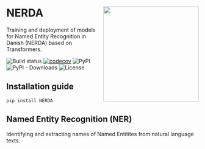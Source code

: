 # NERDA <img src="https://raw.githubusercontent.com/ebanalyse/NERDA/main/logo.png" align="right" height=250/>
Training and deployment of models for Named Entity Recognition in Danish (NERDA) based on Transformers.

![Build status](https://github.com/ebanalyse/NERDA/workflows/build/badge.svg)
[![codecov](https://codecov.io/gh/ebanalyse/NERDA/branch/main/graph/badge.svg?token=OB6LGFQZYX)](https://codecov.io/gh/ebanalyse/NERDA)
![PyPI](https://img.shields.io/pypi/v/NERDA.svg)
![PyPI - Downloads](https://img.shields.io/pypi/dm/NERDA?color=green)
![License](https://img.shields.io/badge/license-MIT-blue.svg)

## Installation guide
```
pip install NERDA
```

## Named Entity Recognition (NER) 
Identifying and extracting names of Named Entitites from natural language texts. 
